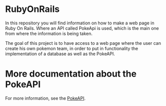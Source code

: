 # RubyOnRails
In this repository you will find information on how to make a web page in Ruby On Rails. Where an API called PokeApi is used, which is the main one from where the information is being taken.

The goal of this project is to have access to a web page where the user can create his own pokemon team, in order to put in functionality the implementation of a database as well as the PokeAPI.

# More documentation about the PokeAPI 
For more information, see the [PokeAPI]([https://github.com/Azure/azure-content/blob/master/contributor-guide/contributor-guide-index.md](https://pokeapi.co/)https://pokeapi.co/).
